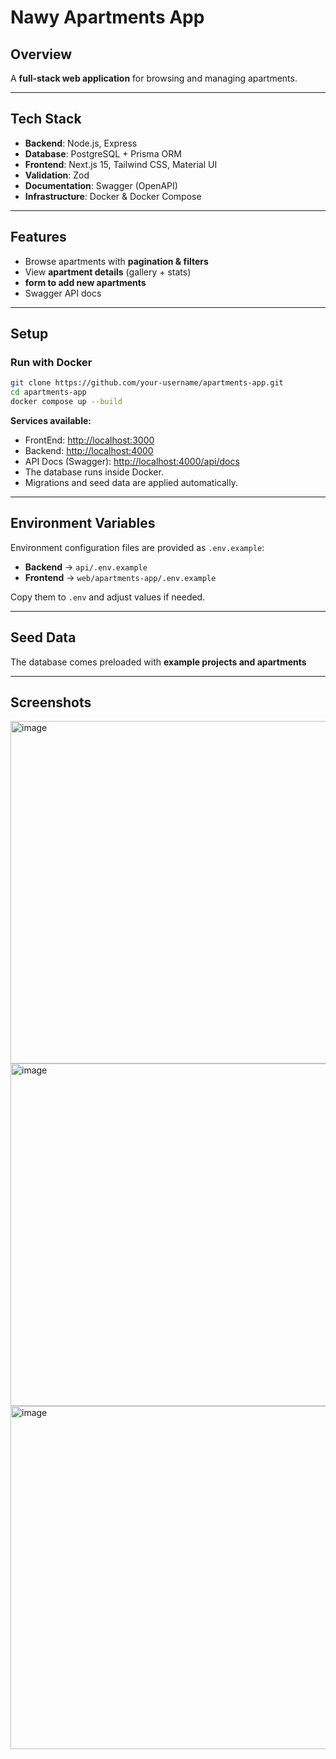 # Nawy Apartments App

## Overview
A **full-stack web application** for browsing and managing apartments.  

---

## Tech Stack
- **Backend**: Node.js, Express  
- **Database**: PostgreSQL + Prisma ORM  
- **Frontend**: Next.js 15, Tailwind CSS, Material UI  
- **Validation**: Zod  
- **Documentation**: Swagger (OpenAPI)  
- **Infrastructure**: Docker & Docker Compose  

---

## Features
- Browse apartments with **pagination & filters**  
- View **apartment details** (gallery + stats)  
-  **form to add new apartments**  
- Swagger API docs 

---

## Setup

### Run with Docker
```bash
git clone https://github.com/your-username/apartments-app.git
cd apartments-app
docker compose up --build
````

**Services available:**

* FrontEnd: [http://localhost:3000](http://localhost:3000)
* Backend: [http://localhost:4000](http://localhost:4000)
* API Docs (Swagger): [http://localhost:4000/api/docs](http://localhost:4000/api/docs)
* The database runs inside Docker.
* Migrations and seed data are applied automatically.

---

## Environment Variables

Environment configuration files are provided as `.env.example`:

* **Backend** → `api/.env.example`
* **Frontend** → `web/apartments-app/.env.example`

Copy them to `.env` and adjust values if needed.

---

##  Seed Data

The database comes preloaded with **example projects and apartments**

---

## Screenshots

<img width="975" height="548" alt="image" src="https://github.com/user-attachments/assets/92d3a76b-b65e-43ed-9762-1dce240c4861" />
<img width="975" height="548" alt="image" src="https://github.com/user-attachments/assets/e682a697-e778-4d72-a1c8-69b1762482f3" />
<img width="975" height="549" alt="image" src="https://github.com/user-attachments/assets/7a6209d1-0f72-497d-b42b-4ac1e1b184b5" />





